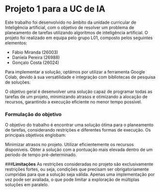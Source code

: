 
# Projeto 1 para a  UC  de IA 
Este trabalho foi desenvolvido no âmbito da unidade curricular de Inteligência artificial, com o objetivo de resolver um problema de planeamento de tarefas utilizando algoritmos de inteligência artificial.
O projeto foi realizado em equipa pelo grupo L01, composto pelos seguintes elementos:

*   Fábio Miranda    (26003)
*   Daniela Pereira    (26988)
*   Gonçalo Costa    (26024)

Para implementar a solução, optámos por utilizar a ferramenta Google Colab, devido à sua versatilidade e integração com bibliotecas de pesquisa de soluções.

O objetivo geral é desenvolver uma solução capaz de programar todas as tarefas de um projeto, minimizando atrasos e otimizando a alocação de recursos, garantindo a execução eficiente no menor tempo possível.

### **Formulação do objetivo**
O objetivo do trabalho é encontrar uma solução ótima para o planeamento de tarefas, considerando restrições e diferentes formas de execução. Os principais objetivos englobam:

Minimizar atrasos no projeto.
Utilizar eficientemente os recursos disponíveis.
Obter a solução com a pontuação mais elevada dentro de um período de tempo pré-determinado.

###**Limitações**
As restrições consideradas no projeto são exclusivamente restrições fortes, ou seja, condições que precisam ser obrigatoriamente cumpridas para que a solução seja válida.
Apenas uma implementação por vez pode ser avaliada, o que pode limitar a exploração de múltiplas soluções em paralelo.
